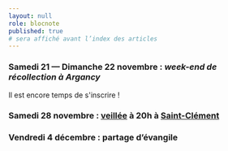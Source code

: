 ```yaml
---
layout: null
role: blocnote
published: true
# sera affiché avant l’index des articles
---
```


### Samedi 21 — Dimanche 22 novembre : *week-end de récollection à Argancy*

Il est encore temps de s'inscrire !

### Samedi 28 novembre : [veillée](http://veilleespourlavie.com/a-propos/) à 20h à [Saint-Clément](/eglises/clement.html)

### Vendredi 4 décembre : partage d’évangile
